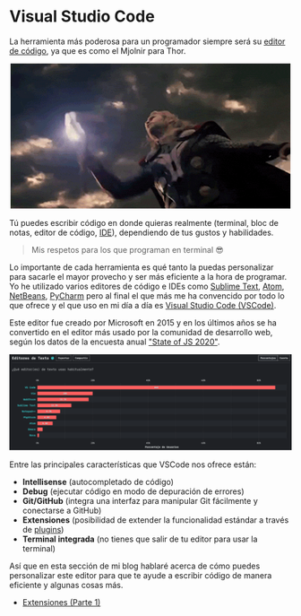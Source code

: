 # Visual Studio Code

La herramienta más poderosa para un programador siempre será su [editor de código](https://es.wikipedia.org/wiki/Editor_de_c%C3%B3digo_fuente), ya que es como el Mjolnir para Thor.

<p style="text-align: center">
  <img src="./thor.gif" alt="Thor" />
</p>

Tú puedes escribir código en donde quieras realmente (terminal, bloc de notas, editor de código, [IDE](https://es.wikipedia.org/wiki/Entorno_de_desarrollo_integrado)), dependiendo de tus gustos y habilidades.

> Mis respetos para los que programan en terminal 😎

Lo importante de cada herramienta es qué tanto la puedas personalizar para sacarle el mayor provecho y ser más eficiente a la hora de programar. Yo he utilizado varios editores de código e IDEs como [Sublime Text](https://www.sublimetext.com/), [Atom](https://atom.io/), [NetBeans](https://netbeans.apache.org/), [PyCharm](https://www.jetbrains.com/es-es/pycharm/) pero al final el que más me ha convencido por todo lo que ofrece y el que uso en mi día a día es [Visual Studio Code (VSCode)](https://code.visualstudio.com/).

Este editor fue creado por Microsoft en 2015 y en los últimos años se ha convertido en el editor más usado por la comunidad de desarrollo web, según los datos de la encuesta anual ["State of JS 2020"](https://2020.stateofjs.com/es-ES/other-tools/).

![State of JS](./state-of-js.png)

Entre las principales características que VSCode nos ofrece están:
- **Intellisense** (autocompletado de código)
- **Debug** (ejecutar código en modo de depuración de errores)
- **Git/GitHub** (integra una interfaz para manipular Git fácilmente y conectarse a GitHub)
- **Extensiones** (posibilidad de extender la funcionalidad estándar a través de [plugins](https://es.wikipedia.org/wiki/Complemento_(inform%C3%A1tica)))
- **Terminal integrada** (no tienes que salir de tu editor para usar la terminal)

Así que en esta sección de mi blog hablaré acerca de cómo puedes personalizar este editor para que te ayude a escribir código de manera eficiente y algunas cosas más.

- [Extensiones (Parte 1)](./extensions/)
